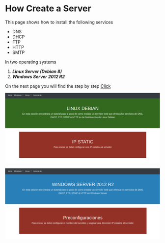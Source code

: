 # How Create a Server

This page shows how to install the following services

- DNS
- DHCP
- FTP 
- HTTP  
- SMTP 

 In two operating systems

 
1. ***Linux Server (Debian 8)***
2. ***Windows Server 2012 R2***

On the next page you will find the step by step [Click](https://johamsmc.github.io/HowCreateServer/)


![Captura de Pantalla Pagina Web](https://raw.githubusercontent.com/JohamSMC/HowCreateServer/master/readmeFiles/LinuxDebian.png)

![Captura de Pantalla Pagina Web](https://raw.githubusercontent.com/JohamSMC/HowCreateServer/master/readmeFiles/WindowsServer2012R.png)

